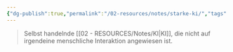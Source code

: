 ```yaml
---
{"dg-publish":true,"permalink":"/02-resources/notes/starke-ki/","tags":["AI","GFN/prüfungsrelevant/AP1/vorbereitung"],"noteIcon":"","updated":"2025-08-26T16:35:07.824+02:00"}
---
```


>Selbst handelnde [[02 - RESOURCES/Notes/KI\|KI]], die nicht auf
irgendeine menschliche Interaktion angewiesen ist.